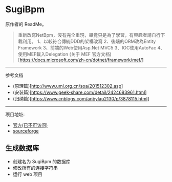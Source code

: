 # SugiBpm
原作者的 ReadMe。
> 重新改寫NetBpm，沒有完全重現，畢竟只是為了學習，有興趣者請自行下載利用。
> 1、以較符合傳統DDD的架構改寫
> 2、後端的ORM改為Entity Framework
> 3、前端的Web使用Asp.Net MVC5
> 3、IOC使用AutoFac
> 4、使用MEF載入Delegation
> (关于 MEF 官方文档)[https://docs.microsoft.com/zh-cn/dotnet/framework/mef/]
-----
参考文档
- (原理篇)[http://www.uml.org.cn/soa/201512302.asp]
- (安装篇)[https://www.geek-share.com/detail/2424683961.html]
- (归纳篇)[https://www.cnblogs.com/anbylau2130/p/3878115.html]

-----
项目地址: 
- [官方(已不可访问)](http://www.netbpm.org)
- [sourceforge](https://sourceforge.net/projects/netbpm/)

## 生成数据库
- 创建名为 SugiBpm 的数据库
- 修改所有的连接字符串
- 运行 web 项目



